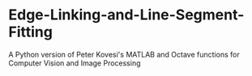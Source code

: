 # Edge-Linking-and-Line-Segment-Fitting
A Python version of Peter Kovesi's MATLAB and Octave functions for Computer Vision and Image Processing
